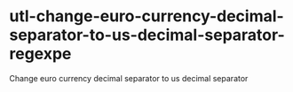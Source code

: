 # utl-change-euro-currency-decimal-separator-to-us-decimal-separator-regexpe
Change euro currency decimal separator to us decimal separator

